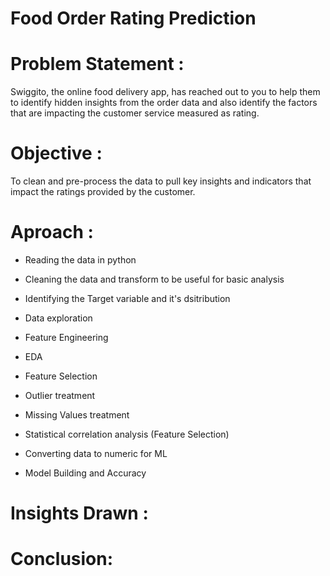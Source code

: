 # Food Order Rating Prediction 

# **Problem Statement :** #

Swiggito, the online food delivery app, has reached out to you to help them to identify hidden insights from the order data and also identify the factors that are impacting the customer service measured as rating.

# **Objective :** #

To clean and pre-process the data to pull key insights and indicators that impact the ratings provided by the customer.

# **Aproach :** #


* Reading the data in python

* Cleaning the data and transform to be useful for basic analysis

* Identifying the Target variable and it's dsitribution

* Data exploration

* Feature Engineering

* EDA

* Feature Selection 

* Outlier treatment

* Missing Values treatment

* Statistical correlation analysis (Feature Selection)

* Converting data to numeric for ML

* Model Building and Accuracy

# **Insights Drawn :** #

# **Conclusion:** ##
